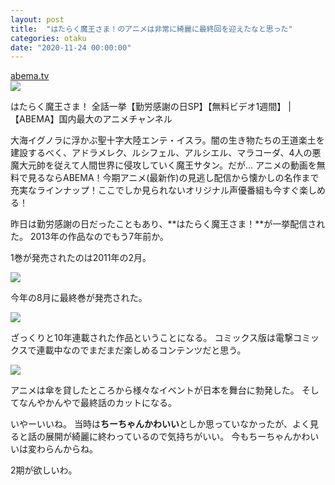 ```yaml
---
layout: post
title:  "はたらく魔王さま！のアニメは非常に綺麗に最終回を迎えたなと思った"
categories: otaku
date: "2020-11-24 00:00:00"
---
```




<div class="card">
  <a href="https://abema.tv/channels/anime-live/slots/8xAguxWhbbMAjy"></a>
  <div class="card__header">
    <a href="https://abema.tv/channels/anime-live/slots/8xAguxWhbbMAjy">abema.tv</a>
  </div>
  <div class="card__image">
    <img src="https://hayabusa.io/abema/programs/25-3069dr7nb-uc_s0_p1/thumb001.w800.v1490866779.jpg">
  </div>
  <div class="card__title">
    <p>はたらく魔王さま！ 全話一挙【勤労感謝の日SP】【無料ビデオ1週間】 | 【ABEMA】国内最大のアニメチャンネル</p>
  </div>
  <div class="card__description">
    <p>大海イグノラに浮かぶ聖十字大陸エンテ・イスラ。闇の生き物たちの王道楽土を建設するべく、アドラメレク、ルシフェル、アルシエル、マラコーダ、4人の悪魔大元帥を従えて人間世界に侵攻していく魔王サタン。だが… アニメの動画を無料で見るならABEMA！今期アニメ(最新作)の見逃し配信から懐かしの名作まで充実なラインナップ！ここでしか見られないオリジナル声優番組も今すぐ楽しめる！</p>
  </div>
</div>


昨日は勤労感謝の日だったこともあり、**はたらく魔王さま！**が一挙配信された。
2013年の作品なのでもう7年前か。

1巻が発売されたのは2011年の2月。

<a href="https://www.amazon.co.jp/%E3%81%AF%E3%81%9F%E3%82%89%E3%81%8F%E9%AD%94%E7%8E%8B%E3%81%95%E3%81%BE-%E9%9B%BB%E6%92%83%E6%96%87%E5%BA%AB-%E5%92%8C%E3%83%B6%E5%8E%9F-%E8%81%A1%E5%8F%B8/dp/404870270X/ref=as_li_ss_il?_encoding=UTF8&qid=&sr=&linkCode=li3&tag=infirmaria112-22&linkId=fd9202fc001382b8e1c4ab76332ec247&language=ja_JP" target="_blank"><img border="0" src="//ws-fe.amazon-adsystem.com/widgets/q?_encoding=UTF8&ASIN=404870270X&Format=_SL250_&ID=AsinImage&MarketPlace=JP&ServiceVersion=20070822&WS=1&tag=infirmaria112-22&language=ja_JP" ></a><img src="https://ir-jp.amazon-adsystem.com/e/ir?t=infirmaria112-22&language=ja_JP&l=li3&o=9&a=404870270X" width="1" height="1" border="0" alt="" style="border:none !important; margin:0px !important;" />


今年の8月に最終巻が発売された。

<a href="https://www.amazon.co.jp/%E3%81%AF%E3%81%9F%E3%82%89%E3%81%8F%E9%AD%94%E7%8E%8B%E3%81%95%E3%81%BE-21-%E9%9B%BB%E6%92%83%E6%96%87%E5%BA%AB-%E5%92%8C%E3%83%B6%E5%8E%9F-%E8%81%A1%E5%8F%B8/dp/4049126788/ref=as_li_ss_il?_encoding=UTF8&pd_rd_i=4049126788&pd_rd_r=95954d6a-b4c0-46f9-9815-14c16eaf705a&pd_rd_w=EoIA2&pd_rd_wg=HwS7i&pf_rd_p=c295905f-82f9-4d73-8142-c393a4211258&pf_rd_r=VXNT0MZBSR0QZZGSGY6H&psc=1&refRID=VXNT0MZBSR0QZZGSGY6H&linkCode=li3&tag=infirmaria112-22&linkId=085c2f08e7edb5dc3f3a517a764e406d&language=ja_JP" target="_blank"><img border="0" src="//ws-fe.amazon-adsystem.com/widgets/q?_encoding=UTF8&ASIN=4049126788&Format=_SL250_&ID=AsinImage&MarketPlace=JP&ServiceVersion=20070822&WS=1&tag=infirmaria112-22&language=ja_JP" ></a><img src="https://ir-jp.amazon-adsystem.com/e/ir?t=infirmaria112-22&language=ja_JP&l=li3&o=9&a=4049126788" width="1" height="1" border="0" alt="" style="border:none !important; margin:0px !important;" />

ざっくりと10年連載された作品ということになる。
コミックス版は電撃コミックスで連載中なのでまだまだ楽しめるコンテンツだと思う。

<a href="https://www.amazon.co.jp/%E3%81%AF%E3%81%9F%E3%82%89%E3%81%8F%E9%AD%94%E7%8E%8B%E3%81%95%E3%81%BE-17-%E9%9B%BB%E6%92%83%E3%82%B3%E3%83%9F%E3%83%83%E3%82%AF%E3%82%B9-%E5%92%8C%E3%83%B6%E5%8E%9F-%E8%81%A1%E5%8F%B8/dp/4049134802/ref=as_li_ss_il?__mk_ja_JP=%E3%82%AB%E3%82%BF%E3%82%AB%E3%83%8A&crid=24EB058KPQ6BF&dchild=1&keywords=%E3%81%AF%E3%81%9F%E3%82%89%E3%81%8F%E9%AD%94%E7%8E%8B%E3%81%95%E3%81%BE+%E3%82%B3%E3%83%9F%E3%83%83%E3%82%AF&qid=1606188715&s=books&sprefix=%E3%81%AF%E3%81%9F%E3%82%89%E3%81%8F%E9%AD%94%E7%8E%8B%E3%81%95%E3%81%BE!+,stripbooks,240&sr=1-1&linkCode=li3&tag=infirmaria112-22&linkId=11d38a792b26da3547489acabc70774c&language=ja_JP" target="_blank"><img border="0" src="//ws-fe.amazon-adsystem.com/widgets/q?_encoding=UTF8&ASIN=4049134802&Format=_SL250_&ID=AsinImage&MarketPlace=JP&ServiceVersion=20070822&WS=1&tag=infirmaria112-22&language=ja_JP" ></a><img src="https://ir-jp.amazon-adsystem.com/e/ir?t=infirmaria112-22&language=ja_JP&l=li3&o=9&a=4049134802" width="1" height="1" border="0" alt="" style="border:none !important; margin:0px !important;" />

アニメは傘を貸したところから様々なイベントが日本を舞台に勃発した。
そしてなんやかんやで最終話のカットになる。

いやーいいね。
当時は**ちーちゃんかわいい**としか思っていなかったが、よく見ると話の展開が綺麗に終わっているので気持ちがいい。
今もちーちゃんかわいいは変わらんからね。

2期が欲しいわ。
